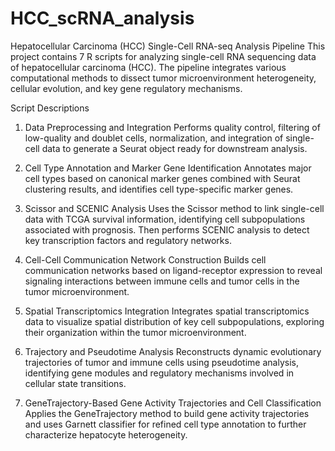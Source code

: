 # HCC_scRNA_analysis
Hepatocellular Carcinoma (HCC) Single-Cell RNA-seq Analysis Pipeline
This project contains 7 R scripts for analyzing single-cell RNA sequencing data of hepatocellular carcinoma (HCC). The pipeline integrates various computational methods to dissect tumor microenvironment heterogeneity, cellular evolution, and key gene regulatory mechanisms.

Script Descriptions
1. Data Preprocessing and Integration
Performs quality control, filtering of low-quality and doublet cells, normalization, and integration of single-cell data to generate a Seurat object ready for downstream analysis.

2. Cell Type Annotation and Marker Gene Identification
Annotates major cell types based on canonical marker genes combined with Seurat clustering results, and identifies cell type-specific marker genes.

3. Scissor and SCENIC Analysis
Uses the Scissor method to link single-cell data with TCGA survival information, identifying cell subpopulations associated with prognosis. Then performs SCENIC analysis to detect key transcription factors and regulatory networks.

4. Cell-Cell Communication Network Construction
Builds cell communication networks based on ligand-receptor expression to reveal signaling interactions between immune cells and tumor cells in the tumor microenvironment.

5. Spatial Transcriptomics Integration
Integrates spatial transcriptomics data to visualize spatial distribution of key cell subpopulations, exploring their organization within the tumor microenvironment.

6. Trajectory and Pseudotime Analysis
Reconstructs dynamic evolutionary trajectories of tumor and immune cells using pseudotime analysis, identifying gene modules and regulatory mechanisms involved in cellular state transitions.

7. GeneTrajectory-Based Gene Activity Trajectories and Cell Classification
Applies the GeneTrajectory method to build gene activity trajectories and uses Garnett classifier for refined cell type annotation to further characterize hepatocyte heterogeneity.
